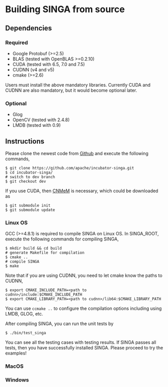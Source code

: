 # Building SINGA from source

## Dependencies

### Required
* Google Protobuf (>=2.5)
* BLAS (tested with OpenBLAS >=0.2.10)
* CUDA (tested with 6.5, 7.0 and 7.5)
* CUDNN (v4 and v5)
* cmake (>=2.6)

Users must install the above mandatory libraries.
Currently CUDA and CUDNN are also mandatory, but it would become optional later.

### Optional
* Glog
* OpenCV (tested with 2.4.8)
* LMDB (tested with 0.9)


## Instructions

Please clone the newest code from [Github](https://github.com/apache/incubator-singa) and execute the following commands,


    $ git clone https://github.com/apache/incubator-singa.git
    $ cd incubator-singa/
    # switch to dev branch
    $ git checkout dev


If you use CUDA, then [CNMeM](https://github.com/NVIDIA/cnmem) is necessary,
which could be downloaded as

    $ git submodule init
    $ git submodule update


### Linux OS

GCC (>=4.8.1) is required to compile SINGA on Linux OS.
In SINGA_ROOT, execute the following commands for compiling SINGA,

    $ mkdir build && cd build
    # generate Makefile for compilation
    $ cmake ..
    # compile SINGA
    $ make

Note that if you are using CUDNN, you need to let cmake know the paths to CUDNN,

    $ export CMAKE_INCLUDE_PATH=<path to cudnn>/include:$CMAKE_INCLUDE_PATH
    $ export CMAKE_LIBRARY_PATH=<path to cudnn>/lib64:$CMAKE_LIBRARY_PATH

You can use `ccmake ..` to configure the compilation options including using
LMDB, GLOG, etc.

After compiling SINGA, you can run the unit tests by

    $ ./bin/test_singa

You can see all the testing cases with testing results. If SINGA passes all
tests, then you have successfully installed SINGA. Please proceed to try the examples!


### MacOS


### Windows
